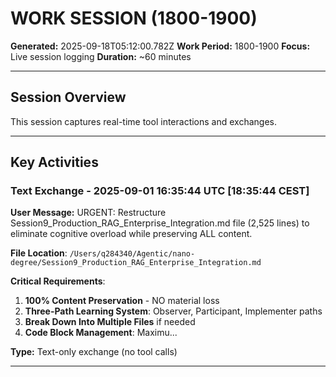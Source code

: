 # WORK SESSION (1800-1900)

**Generated:** 2025-09-18T05:12:00.782Z
**Work Period:** 1800-1900
**Focus:** Live session logging
**Duration:** ~60 minutes

---

## Session Overview

This session captures real-time tool interactions and exchanges.

---

## Key Activities

### Text Exchange - 2025-09-01 16:35:44 UTC [18:35:44 CEST]

**User Message:** URGENT: Restructure Session9_Production_RAG_Enterprise_Integration.md file (2,525 lines) to eliminate cognitive overload while preserving ALL content.

**File Location**: `/Users/q284340/Agentic/nano-degree/Session9_Production_RAG_Enterprise_Integration.md`

**Critical Requirements**:
1. **100% Content Preservation** - NO material loss
2. **Three-Path Learning System**: Observer, Participant, Implementer paths  
3. **Break Down Into Multiple Files** if needed
4. **Code Block Management**: Maximu...

**Type:** Text-only exchange (no tool calls)

---

